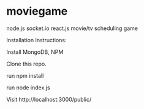# moviegame
node.js socket.io react.js movie/tv scheduling game


Installation Instructions:

Install MongoDB, NPM

Clone this repo.

run
npm install

run
node index.js

Visit
http://localhost:3000/public/



